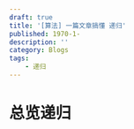 ```yaml
---
draft: true
title: '[算法] 一篇文章搞懂 递归'
published: 1970-1-
description: ''
category: Blogs
tags:
    - 递归
---
```


# 总览递归
